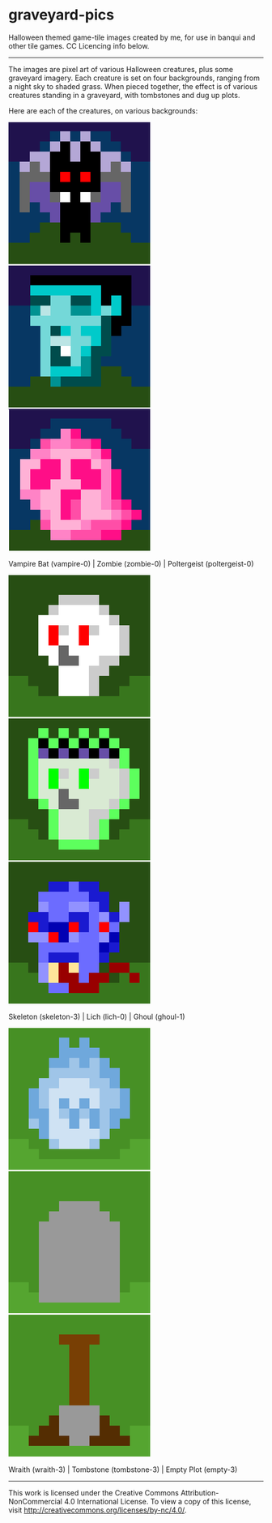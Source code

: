 # graveyard-pics
Halloween themed game-tile images created by me, for use in banqui and other tile games. CC Licencing info below.
______
The images are pixel art of various Halloween creatures, plus some graveyard imagery. Each creature is set on four backgrounds, ranging from a night sky to shaded grass. When pieced together, the effect is of various creatures standing in a graveyard, with tombstones and dug up plots.

Here are each of the creatures, on various backgrounds:

![vampire-0](https://raw.githubusercontent.com/catspook/graveyard-pics/master/vampire-0.png)![zombie-0](https://raw.githubusercontent.com/catspook/graveyard-pics/master/zombie-0.png)![poltergeist-0](https://raw.githubusercontent.com/catspook/graveyard-pics/master/poltergeist-0.png)

Vampire Bat (vampire-0) | Zombie (zombie-0) | Poltergeist (poltergeist-0)

![Skeleton-1](https://raw.githubusercontent.com/catspook/graveyard-pics/master/skeleton-1.png)![lich-1](https://raw.githubusercontent.com/catspook/graveyard-pics/master/lich-1.png)![ghoul-1](https://raw.githubusercontent.com/catspook/graveyard-pics/master/ghoul-1.png)

Skeleton (skeleton-3) | Lich (lich-0) | Ghoul (ghoul-1)

![wraith-3](https://raw.githubusercontent.com/catspook/graveyard-pics/master/wraith-3.png)![tombstone-3](https://raw.githubusercontent.com/catspook/graveyard-pics/master/tombstone-3.png)![empty-3](https://raw.githubusercontent.com/catspook/graveyard-pics/master/empty-3.png)

Wraith (wraith-3) | Tombstone (tombstone-3) | Empty Plot (empty-3)
________
This work is licensed under the Creative Commons Attribution-NonCommercial 4.0 International License. 
To view a copy of this license, visit http://creativecommons.org/licenses/by-nc/4.0/.
